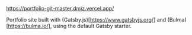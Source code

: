 https://portfolio-git-master.dmjz.vercel.app/

Portfolio site built with (Gatsby.js)[https://www.gatsbyjs.org/] and (Bulma)[https://bulma.io/], using the default Gatsby starter.
